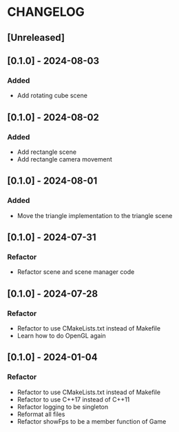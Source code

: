 # CHANGELOG

## [Unreleased]

## [0.1.0] - 2024-08-03

### Added

- Add rotating cube scene

## [0.1.0] - 2024-08-02

### Added

- Add rectangle scene
- Add rectangle camera movement
 
## [0.1.0] - 2024-08-01

### Added

- Move the triangle implementation to the triangle scene

## [0.1.0] - 2024-07-31

### Refactor

- Refactor scene and scene manager code

## [0.1.0] - 2024-07-28

### Refactor

- Refactor to use CMakeLists.txt instead of Makefile
- Learn how to do OpenGL again

## [0.1.0] - 2024-01-04

### Refactor

- Refactor to use CMakeLists.txt instead of Makefile
- Refactor to use C++17 instead of C++11
- Refactor logging to be singleton
- Reformat all files
- Refactor showFps to be a member function of Game

